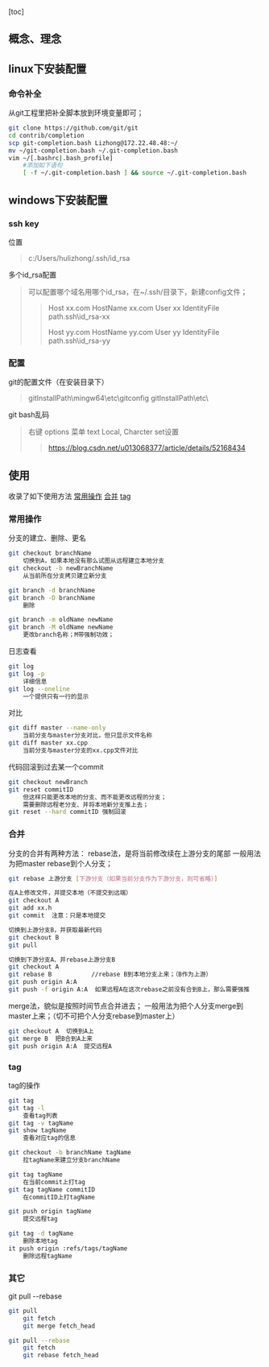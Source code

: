 [toc]


## 概念、理念

## linux下安装配置
### 命令补全
从git工程里把补全脚本放到环境变量即可；
```bash
git clone https://github.com/git/git
cd contrib/completion
scp git-completion.bash Lizhong@172.22.48.48:~/
mv ~/git-completion.bash ~/.git-completion.bash 
vim ~/[.bashrc|.bash_profile]
	#添加如下语句
	[ -f ~/.git-completion.bash ] && source ~/.git-completion.bash
```


## windows下安装配置
### ssh key
位置
> c:/Users/hulizhong/.ssh/id_rsa

多个id_rsa配置
> 可以配置哪个域名用哪个id_rsa，在~/.ssh/目录下，新建config文件；
>> Host xx.com
>> HostName xx.com
>> User xx
>> IdentityFile path\.ssh\id_rsa-xx
>> 
>> Host yy.com
>> HostName yy.com
>> User yy
>> IdentityFile path\.ssh\id_rsa-yy
>

### 配置
git的配置文件（在安装目录下）
> gitInstallPath\mingw64\etc\gitconfig
> gitInstallPath\etc\


git bash乱码
> 右键 options
> 菜单 text
> Local, Charcter set设置
>> https://blog.csdn.net/u013068377/article/details/52168434
> 


## 使用
收录了如下使用方法
[常用操作](#常用操作)
[合并](#合并)
[tag](#tag)
[](#)

### 常用操作
分支的建立、删除、更名
```bash
git checkout branchName
	切换到A，如果本地没有那么试图从远程建立本地分支
git checkout -b newBranchName
	从当前所在分支拷贝建立新分支

git branch -d branchName
git branch -D branchName
	删除

git branch -m oldName newName
git branch -M oldName newName
	更改branch名称；M带强制功效；
```

日志查看
```bash
git log 
git log -p
	详细信息
git log --oneline
	一个提供只有一行的显示
```

对比
```bash
git diff master --name-only
	当前分支与master分支对比，但只显示文件名称
git diff master xx.cpp
	当前分支与master分支的xx.cpp文件对比
```

代码回滚到过去某一个commit
```bash
git checkout newBranch
git reset commitID  
	但这样只能更改本地的分支、而不能更改远程的分支；
	需要删除远程老分支、并将本地新分支推上去；
git reset --hard commitID 强制回滚
```

### 合并
分支的合并有两种方法：
rebase法，是将当前修改续在上游分支的尾部
一般用法为把master rebase到个人分支；
```bash
git rebase 上游分支 [下游分支（如果当前分支作为下游分支，则可省略）]

在A上修改文件，并提交本地（不提交到远端）
git checkout A
git add xx.h
git commit  注意：只是本地提交

切换到上游分支B，并获取最新代码
git checkout B
git pull

切换到下游分支A、并rebase上游分支B
git checkout A
git rebase B           //rebase B到本地分支上来；（B作为上游）
git push origin A:A
git push -f origin A:A  如果远程A在这次rebase之前没有合到B上，那么需要强推
```

merge法，貌似是按照时间节点合并进去；
一般用法为把个人分支merge到master上来；（切不可把个人分支rebase到master上）
```bash
git checkout A  切换到A上
git merge B  把B合到A上来
git push origin A:A  提交远程A
```

### tag
tag的操作
```bash
git tag
git tag -l
	查看tag列表
git tag -v tagName
git show tagName
	查看对应tag的信息

git checkout -b branchName tagName
	拉tagName来建立分支branchName

git tag tagName
	在当前commit上打tag
git tag tagName commitID
	在commitID上打tagName

git push origin tagName
	提交远程tag

git tag -d tagName
	删除本地tag
it push origin :refs/tags/tagName
	删除远程tagName
```

### 其它
git pull --rebase
```bash
git pull
	git fetch
	git merge fetch_head

git pull --rebase
	git fetch
	git rebase fetch_head
```
